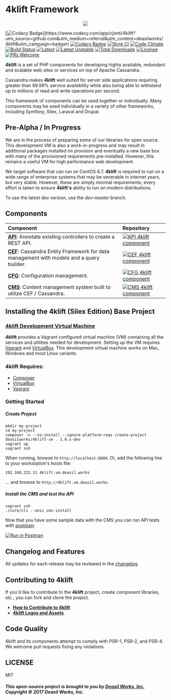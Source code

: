 
4klift Framework
===========================

<p align="center"><a href="https://github.com/deasilworks/4klift" target="_blank">
    <img src="https://raw.githubusercontent.com/deasilworks/4klift/master/assets/4KLIFT_Logo.png">
</a></p>

[![Codacy Badge](https://api.codacy.com/project/badge/Grade/682ff1742473405d88d14aa949debdc0?)](https://www.codacy.com/app/cjimti/4klift?utm_source=github.com&utm_medium=referral&utm_content=deasilworks/4klift&utm_campaign=badger)
[![Codacy Badge](https://api.codacy.com/project/badge/Coverage/682ff1742473405d88d14aa949debdc0)](https://www.codacy.com/app/cjimti/4klift?utm_source=github.com&utm_medium=referral&utm_content=deasilworks/4klift&utm_campaign=Badge_Coverage)
[![Style CI](https://styleci.io/repos/96856089/shield?branch=master)](https://styleci.io/repos/96856089)
[![Code Climate](http://img.shields.io/codeclimate/github/deasilworks/4klift.svg?style=flat-square)](https://codeclimate.com/github/deasilworks/4klift)
[![Build Status](https://travis-ci.org/deasilworks/4klift.svg?branch=dev)](https://travis-ci.org/deasilworks/4klift)
[![Latest](https://img.shields.io/packagist/v/deasilworks/4klift.svg?style=flat-square)](https://packagist.org/packages/deasilworks/4klift)
[![Latest Unstable ](https://img.shields.io/packagist/vpre/deasilworks/4klift.svg?style=flat-square)](https://packagist.org/packages/deasilworks/4klift)
[![Total Downloads](https://img.shields.io/packagist/dt/deasilworks/4klift.svg?style=flat-square)](https://packagist.org/packages/deasilworks/4klift)
[![License](https://img.shields.io/github/license/deasilworks/4klift.svg?style=flat-square)](https://packagist.org/packages/deasilworks/4klift)
[![PRs Welcome](https://img.shields.io/badge/PRs-welcome-brightgreen.svg?style=flat-square)](http://makeapullrequest.com)

**4klift** is a set of PHP components for developing highly available, redundant and scalable web sites or services on top of Apache Cassandra.

Cassandra makes **4klift** well suited for server side applications requiring greater than 99.99% service availability while also being able to withstand up to millions of read and write operations per second.

This framework of components can be used together or individually. Many components may be used individually in a variety of other frameworks, including Symfony, Silex, Laraval and Drupal.

## Pre-Alpha / In Progress

We are in the process of preparing some of our libraries for open source. This development VM is also a work-in-progress and may result in additional packages installed on provision and eventually a new base box with many of the provisioned requirements pre-installed. However, this remains a useful VM for high performance web development.

We target software that can run on CentOS 6.7. **4klift** is required to run on a wide range of enterprise systems that may be venerable in internet years, but very stable. However, these are simply minimal requirements; every effort is taken to ensure **4klift's** ability to run on modern distributions.

To use the latest dev version, use the *dev-master* branch.

## Components

| Component | Repository |
| :--- | :--- |
| **[API][api-url]**: Annotate existing controllers to create a REST API.                             | [![API 4klift component][api-thumb]][api-url] |
| **[CEF][cef-url]**: Cassandra Entity Framework for data management with models and a query builder. | [![CEF 4klift component][cef-thumb]][cef-url] |
| **[CFG][cfg-url]**: Configuration management.                                                       | [![CFG 4klift component][cfg-thumb]][cfg-url] | 
| **[CMS][cms-url]**: Content management system built to utilize CEF / Cassandra.                     | [![CMS 4klift component][cms-thumb]][cms-url] |

## Installing the 4klift (Silex Edition) Base Project

### [4klift Development Virtual Machine][vm]

**4klift** provides a Vagrant configured virtual machine (VM) containing all the 
services and utilities needed for development. Setting up the VM requires [Vagrant][vagrant-link] 
and [VirtualBox][virtualbox-link]. This development virtual machine works on Mac, Windows and most 
Linux variants. 

### 4klift Requires:

  - [Composer](https://getcomposer.org/ "Composer")
  - [VirtualBox](https://www.virtualbox.org/ "VirtualBox")
  - [Vagrant](https://www.vagrantup.com/ "Vagrant")

### Getting Started
  
##### Create Project
    
    mkdir my-project
    cd my-project
    composer -n --no-install --ignore-platform-reqs create-project deasilworks/4klift-se . 1.0.x-dev
    vagrant up
    vagrant ssh

When running, browse to `http://localhost:8080`.
Or, add the following line to your workstation's *hosts* file:

    192.168.222.11 4klift.vm.deasil.works

... and browse to `http://4klift.vm.deasil.works`.

##### Install the CMS and test the API

    vagrant ssh
    ./core/cli --ansi cms-install

Now that you have some sample data with the CMS you can run API tests with [postman][postman-link]:

[![Run in Postman](https://run.pstmn.io/button.svg)](https://app.getpostman.com/run-collection/be4039e7495cc4402b40#?env%5BLocal%5D=W3siZW5hYmxlZCI6dHJ1ZSwia2V5Ijoic2VydmVyIiwidmFsdWUiOiI0a2xpZnQudm0uZGVhc2lsLndvcmtzIiwidHlwZSI6InRleHQifV0=)


## Changelog and Features

All updates for each release may be reviewed in the [changelog](CHANGELOG.md "4klift Changelog").

## Contributing to 4klift

If you'd like to contribute to the **4klift** project, create component libraries, etc., you can fork and clone the project.

- **[How to Contribute to 4klift](docs/CONTRIBUTING.md "Contributing to 4klift")**
- **[4klift Logos and Assets](assets/README.md "4klift Logos and Assets")**

## Code Quality

4klift and its components attempt to comply with PSR-1, PSR-2, and PSR-4. We welcome pull requests fixing any violations.

## LICENSE

MIT

##### This open-source project is brought to you by [Deasil Works, Inc.](http://deasil.works/) Copyright &copy; 2017 Deasil Works, Inc.

[vm]: skeleton-se/VM.md "4klift Virtual Machine"
[api-url]: http://github.com/deasilworks/api    
[api-thumb]: https://raw.githubusercontent.com/deasilworks/4klift/master/assets/4KLIFT_Component_API_thumb.png 
[cef-url]: http://github.com/deasilworks/cef    
[cef-thumb]: https://raw.githubusercontent.com/deasilworks/4klift/master/assets/4KLIFT_Component_CEF_thumb.png 
[cfg-url]: http://github.com/deasilworks/cfg    
[cfg-thumb]: https://raw.githubusercontent.com/deasilworks/4klift/master/assets/4KLIFT_Component_CFG_thumb.png
[cms-url]: http://github.com/deasilworks/cms    
[cms-thumb]: https://raw.githubusercontent.com/deasilworks/4klift/master/assets/4KLIFT_Component_CMS_thumb.png 
[postman-link]: https://www.getpostman.com/
[vagrant-link]: https://www.vagrantup.com/downloads.html "Download Vagrant"
[virtualbox-link]: https://www.virtualbox.org/wiki/Downloads "Download VirtualBox"
